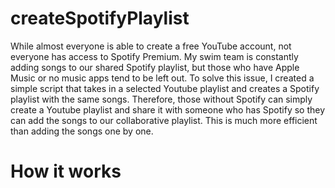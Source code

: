 # createSpotifyPlaylist

While almost everyone is able to create a free YouTube account, not everyone has access to Spotify Premium. My swim team is constantly adding songs to our shared Spotify playlist, but those who have Apple Music or no music apps tend to be left out. To solve this issue, I created a simple script that takes in a selected Youtube playlist and creates a Spotify playlist with the same songs. Therefore, those without Spotify can simply create a Youtube playlist and share it with someone who has Spotify so they can add the songs to our collaborative playlist. This is much more efficient than adding the songs one by one.

# How it works
